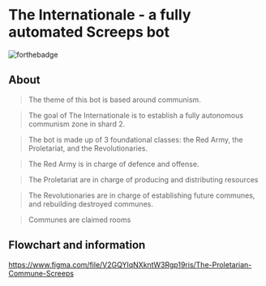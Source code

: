 # The Internationale - a fully automated Screeps bot
![forthebadge](https://i.ibb.co/sCKMtvq/Group-1-6.png)

## About

> The theme of this bot is based around communism.

> The goal of The Internationale is to establish a fully autonomous communism zone in shard 2.

> The bot is made up of 3 foundational classes: the Red Army, the Proletariat, and the Revolutionaries.

> The Red Army is in charge of defence and offense.

> The Proletariat are in charge of producing and distributing resources

> The Revolutionaries are in charge of establishing future communes, and rebuilding destroyed communes.

> Communes are claimed rooms

## Flowchart and information

https://www.figma.com/file/V2GQYIqNXkntW3Rgp19ris/The-Proletarian-Commune-Screeps
